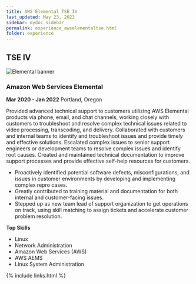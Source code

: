 ```yaml
---
title: AWS Elemental TSE IV
last_updated: May 23, 2023
sidebar: mydoc_sidebar
permalink: experience_awselementaltse.html
folder: experience
---
```


## TSE IV

![Elemental banner]({{site.url}}{{site.baseurl}}/images/AWS-Elemental.jpg)

### Amazon Web Services Elemental

**Mar 2020 - Jan 2022** Portland, Oregon


Provided advanced technical support to customers utilizing AWS Elemental products via phone, email, and chat channels, working closely with customers to troubleshoot and resolve complex technical issues related to video processing, transcoding, and delivery. Collaborated with customers and internal teams to identify and troubleshoot issues and provide timely and effective solutions. Escalated complex issues to senior support engineers or development teams to resolve complex issues and identify root causes. Created and maintained technical documentation to improve support processes and provide effective self-help resources for customers. 

* Proactively identified potential software defects, misconfigurations, and issues in customer environments by developing and implementing complex repro cases.
* Greatly contributed to training material and documentation for both internal and customer-facing issues.
* Stepped up as new team lead of support organization to get operations on track, using skill matching to assign tickets and accelerate customer problem resolution.

**Top Skills**

- Linux
- Network Administration
- Amazon Web Services (AWS)
- AWS AEMS
- Linux System Administration

{% include links.html %}
